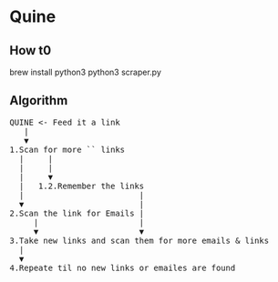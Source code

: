 # Quine
## How t0
brew install python3
python3 scraper.py

## Algorithm
<pre>
QUINE <- Feed it a link
   |
   ▼
1.Scan for more `<a>` links
  |     |
  |     |
  |     ▼
  |   1.2.Remember the links   
  |                        |
  ▼                        | 
2.Scan the link for Emails |
     |                     |
     ▼                     ▼
3.Take new links and scan them for more emails & links 
  |
  ▼
4.Repeate til no new links or emailes are found
</pre>
